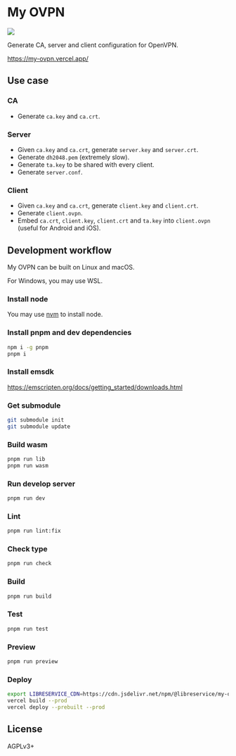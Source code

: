 # My OVPN
![](https://img.shields.io/github/license/LibreService/my_ovpn)

Generate CA, server and client configuration for OpenVPN.

https://my-ovpn.vercel.app/

## Use case
### CA
* Generate `ca.key` and `ca.crt`.
### Server
* Given `ca.key` and `ca.crt`, generate `server.key` and `server.crt`.
* Generate `dh2048.pem` (extremely slow).
* Generate `ta.key` to be shared with every client.
* Generate `server.conf`.
### Client
* Given `ca.key` and `ca.crt`, generate `client.key` and `client.crt`.
* Generate `client.ovpn`.
* Embed `ca.crt`, `client.key`, `client.crt` and `ta.key` into `client.ovpn` (useful for Android and iOS).

## Development workflow
My OVPN can be built on Linux and macOS.

For Windows, you may use WSL.
### Install node
You may use [nvm](https://github.com/nvm-sh/nvm) to install node.
### Install pnpm and dev dependencies
```sh
npm i -g pnpm
pnpm i
```
### Install emsdk
https://emscripten.org/docs/getting_started/downloads.html
### Get submodule
```sh
git submodule init
git submodule update
```
### Build wasm
```sh
pnpm run lib
pnpm run wasm
```
### Run develop server
```sh
pnpm run dev
```
### Lint
```sh
pnpm run lint:fix
```
### Check type
```sh
pnpm run check
```
### Build
```sh
pnpm run build
```
### Test
```sh
pnpm run test
```
### Preview
```sh
pnpm run preview
```
### Deploy
```sh
export LIBRESERVICE_CDN=https://cdn.jsdelivr.net/npm/@libreservice/my-ovpn@VERSION/dist/ # optional
vercel build --prod
vercel deploy --prebuilt --prod
```

## License
AGPLv3+
